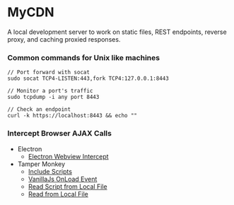 # MyCDN

 A local development server to work on static files, REST endpoints, reverse proxy, and caching proxied responses.


### Common commands for Unix like machines

```
// Port forward with socat
sudo socat TCP4-LISTEN:443,fork TCP4:127.0.0.1:8443

// Monitor a port's traffic
sudo tcpdump -i any port 8443

// Check an endpoint
curl -k https://localhost:8443 && echo ""
```

### Intercept Browser AJAX Calls
* Electron
  * [Electron Webview Intercept](https://stackoverflow.com/questions/50974767/electron-manipulate-intercept-webview-requests-and-responses)
* Tamper Monkey
  * [Include Scripts](https://stackoverflow.com/questions/15475404/include-all-pages-in-tampermonkeyuserscript)
  * [VanillaJs OnLoad Event](https://www.javascripttutorial.net/javascript-dom/javascript-onload/)
  * [Read Script from Local File](https://stackoverflow.com/questions/49509874/how-to-update-tampermonkey-script-to-a-local-file-programmatically)
  * [Read from Local File](https://stackoverflow.com/questions/53589149/is-it-possible-to-load-a-userscript-from-the-local-filesystem)
